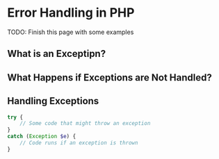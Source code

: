 # Error Handling in PHP

TODO: Finish this page with some examples

## What is an Exceptipn?



## What Happens if Exceptions are Not Handled?



## Handling Exceptions

```php
try {
    // Some code that might throw an exception
}
catch (Exception $e) {
    // Code runs if an exception is thrown
}
```

